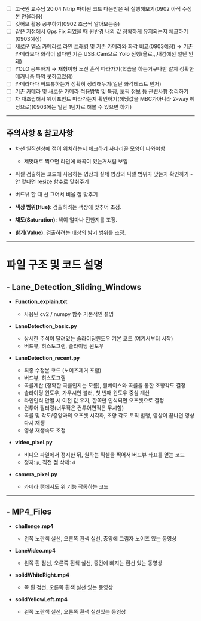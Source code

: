 - [ ]  고국원 교수님 20.04 Ntrip 파이썬 코드 다운받은 뒤 실행해보기(0902 아직 수정본 안올라옴)
- [ ]  깃허브 활용 공부하기(0902 조금씩 알아보는중)
- [ ]  같은 지점에서 Gps Fix 되었을 때 원반경 내의 값 정확하게 유지되는지 체크하기(0903예정)
- [ ]  새로운 뎁스 카메라로 라인 트래킹 및 기존 카메라와 화각 비교(0903예정)
→ 기존 카메라보다 화각이 넓다면 기존 USB_Cam으로 Yolo 진행(욜로,,,내컴에선 일단 안돼)
- [ ]  YOLO 공부하기 → 재형이형 노션 흔적 따라가기(학습을 하는거구나만 알지 정확한 메커니즘 파악 못하고있음)
- [ ]  카메라마다 버드뷰하는거 정확히 정리해두기(일단 화각테스트 먼저)
- [ ]  기존 카메라 및 새로운 카메라 적용방법 및 특징, 토픽 정보 등 관련사항 정리하기
- [ ]  차 재조립해서 웨이포인트 따라가는지 확인하기(헤딩값을 MBC가아니라 2-way 헤딩으로)(0903에는 일단 1팀차로 해볼 수 있으면 하기)
---
## 주의사항 & 참고사항 ##
- 차선 일직선상에 점이 위치하는지 체크하기 사다리꼴 모양이 나와야함
  - 제멋대로 찍으면 라인에 왜곡이 있는거처럼 보임
- 픽셀 검출하는 코드에 사용하는 영상과 실제 영상의 픽셀 범위가 맞는지 확인하기
  -안 맞다면 resize 함수로 맞춰주기
- 버드뷰 할 때 선 그어서 비율 잘 맞추기

- **색상 범위(Hue)**: 검출하려는 색상에 맞추어 조정.
- **채도(Saturation)**: 색이 얼마나 진한지를 조정.
- **밝기(Value)**: 검출하려는 대상의 밝기 범위를 조정.

---
# 파일 구조 및 코드 설명

## - Lane_Detection_Sliding_Windows
- **Function_explain.txt**
  - 사용된 cv2 / numpy 함수 기본적인 설명 

- **LaneDetection_basic.py**
  - 상세한 주석이 달려있는 슬라이딩윈도우 기본 코드 (여기서부터 시작)
  - 버드뷰, 히스토그램, 슬라이딩 윈도우

- **LaneDetection_recent.py**
  - 최종 수정본 코드 (노이즈제거 포함)
  - 버드뷰, 히스토그램
  - 곡률계산 (정확한 곡률인지는 모름), 휠베이스와 곡률을 통한 조향각도 결정
  - 슬라이딩 윈도우, 가우시안 블러, 첫 번째 윈도우 중심 계산
  - 라인인식 안될 시 이전 값 유지, 한쪽만 인식되면 오프셋으로 결정
  - 컨투어 필터링(너무작은 컨투어면적은 무시함)
  - 곡률 및 각도/중앙과의 오프셋 시각화, 조향 각도 토픽 발행, 영상이 끝나면 영상 다시 재생
  - 영상 재생속도 조정

- **video_pixel.py**
  - 비디오 파일에서 정지한 뒤, 원하는 픽셀을 찍어서 버드뷰 좌표를 얻는 코드
  - 정지: `p`, 직전 점 삭제: `d`

- **camera_pixel.py**
  - 카메라 캠에서도 위 기능 작동하는 코드
---
## - MP4_Files
- **challenge.mp4**
  - 왼쪽 노란색 실선, 오른쪽 흰색 실선, 중앙에 그림자 노이즈 있는 동영상

- **LaneVideo.mp4**
  - 왼쪽 흰 점선, 오른쪽 흰색 실선, 중간에 빠지는 흰선 있는 동영상

- **solidWhiteRight.mp4**
  - 쪽 흰 점선, 오른쪽 흰색 실선 있는 동영상 
 
- **solidYellowLeft.mp4**
  - 왼쪽 노란색 실선, 오른쪽 흰색 실선있는 동영상

